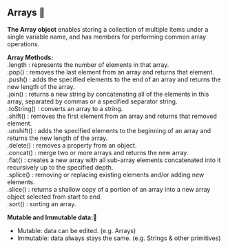 ## Arrays :bug:
**The Array object** enables storing a collection of multiple items under a single variable name, and has members for performing common array operations.

**Array Methods:**
<br/>.length : represents the number of elements in that array.
<br/>.pop() : removes the last element from an array and returns that element.
<br/>.push() : adds the specified elements to the end of an array and returns the new length of the array.
<br/>.join() : returns a new string by concatenating all of the elements in this array, separated by commas or a specified separator string.
<br/>.toString() : converts an array to a string.
<br/>.shift() : removes the first element from an array and returns that removed element.
<br/>.unshift() : adds the specified elements to the beginning of an array and returns the new length of the array.
<br/>.delete() : removes a property from an object.
<br/>.concat() : merge two or more arrays and returns the new array. 
<br/>.flat() : creates a new array with all sub-array elements concatenated into it recursively up to the specified depth.
<br/>.splice() : removing or replacing existing elements and/or adding new elements.
<br/>.slice() : returns a shallow copy of a portion of an array into a new array object selected from start to end.
<br/>.sort() : sorting an array.


**Mutable and Immutable data:**:cactus: 
- Mutable: data can be edited. (e.g. Arrays)
- Immutable: data always stays the same. (e.g. Strings & other primitives)

 
